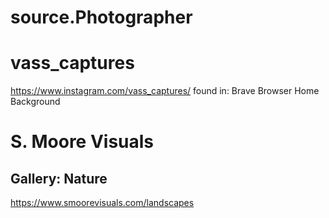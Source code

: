 # source.Photographer

# vass_captures
https://www.instagram.com/vass_captures/ found in: Brave Browser Home Background

# S. Moore Visuals
## Gallery: Nature
https://www.smoorevisuals.com/landscapes
